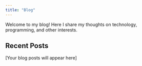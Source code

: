 ```yaml
---
title: "Blog"
---
```


Welcome to my blog! Here I share my thoughts on technology, programming, and other interests.

## Recent Posts

[Your blog posts will appear here] 